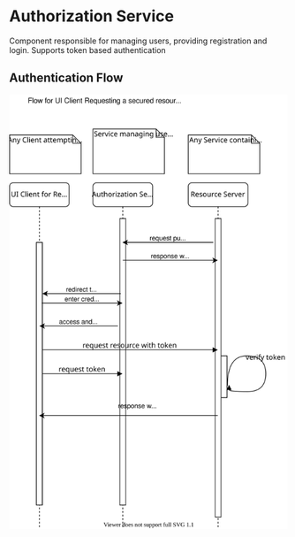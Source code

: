 # Authorization Service
Component responsible for managing users, providing registration and login. Supports token based authentication

## Authentication Flow

![Alt](images/AuthorizationServiceFlow.svg)
